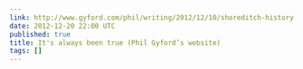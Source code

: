 ```yaml
---
link: http://www.gyford.com/phil/writing/2012/12/10/shoreditch-history.php
date: 2012-12-20 22:00 UTC
published: true
title: It's always been true (Phil Gyford’s website)
tags: []
---
```



